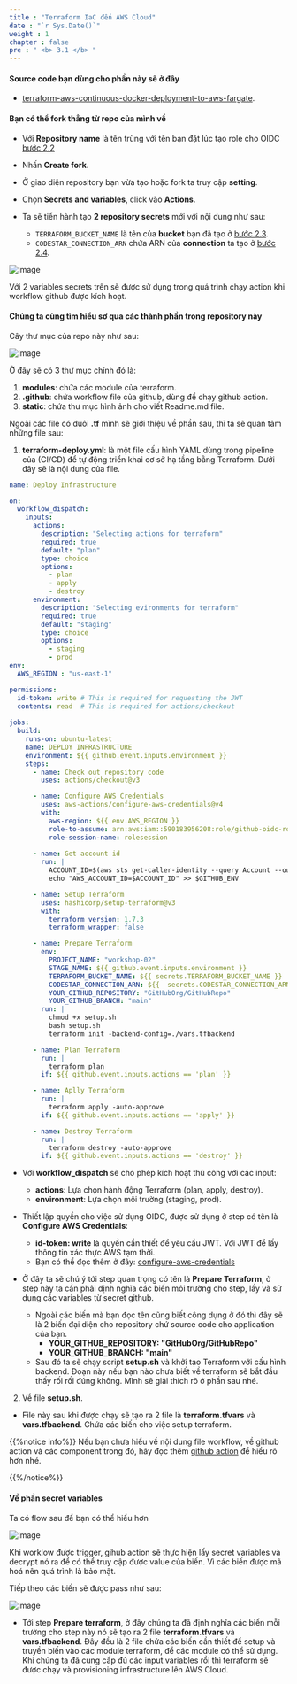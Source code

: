 ```yaml
---
title : "Terraform IaC đến AWS Cloud"
date : "`r Sys.Date()`"
weight : 1
chapter : false
pre : " <b> 3.1 </b> "
---
```


#### Source code bạn dùng cho phần này sẽ ở đây
 - [terraform-aws-continuous-docker-deployment-to-aws-fargate](https://github.com/bibichannel/terraform-aws-continuous-docker-deployment-to-aws-fargate).

#### Bạn có thể fork thẳng từ repo của mình về
- Với **Repository name** là tên trùng với tên bạn đặt lúc tạo role cho OIDC [bước 2.2](../../2-prerequiste/2.2-createOIDC/_index.vi.md)

- Nhấn **Create fork**.

- Ở giao diện repository bạn vừa tạo hoặc fork ta truy cập **setting**.

- Chọn **Secrets and variables**, click vào **Actions**.

- Ta sẽ tiến hành tạo **2 repository secrets** mới với nội dung như sau:

  - `TERRAFORM_BUCKET_NAME` là tên của **bucket** bạn đã tạo ở [bước 2.3](../../2-prerequiste/2.3-createBucket/_index.vi.md).
  - `CODESTAR_CONNECTION_ARN` chứa ARN của **connection** ta tạo ở [bước 2.4](../../2-prerequiste/2.4-createCodeStar/_index.vi.md).

![image](/images/3-setupGithub/3.1-createTerraformRepo/002-createTerraformRepo.png)

Với 2 variables secrets trên sẽ được sử dụng trong quá trình chạy action khi workflow github được kích hoạt.

#### Chúng ta cùng tìm hiểu sơ qua các thành phần trong repository này
Cây thư mục của repo này như sau:

![image](/images/3-setupGithub/3.1-createTerraformRepo/003-createTerraformRepo.png)

Ở đây sẽ có 3 thư mục chính đó là:
1. **modules**: chứa các module của terraform.
2. **.github**: chứa workflow file của github, dùng để chạy github action.
3. **static**: chứa thư mục hình ảnh cho viết Readme.md file.

Ngoài các file có đuôi **.tf** mình sẽ giới thiệu về phần sau, thì ta sẽ quan tâm những file sau:
1. **terraform-deploy.yml**: là một file cấu hình YAML dùng trong pipeline của (CI/CD) để tự động triển khai cơ sở hạ tầng bằng Terraform. Dưới đây sẽ là nội dung của file.
```yml
name: Deploy Infrastructure

on:
  workflow_dispatch:
    inputs:
      actions:
        description: "Selecting actions for terraform"
        required: true
        default: "plan"
        type: choice
        options:
          - plan
          - apply
          - destroy
      environment:
        description: "Selecting evironments for terraform"
        required: true
        default: "staging"
        type: choice
        options:
          - staging
          - prod
env:
  AWS_REGION : "us-east-1" 

permissions:
  id-token: write # This is required for requesting the JWT
  contents: read  # This is required for actions/checkout
          
jobs:
  build:
    runs-on: ubuntu-latest
    name: DEPLOY INFRASTRUCTURE
    environment: ${{ github.event.inputs.environment }}
    steps:
      - name: Check out repository code
        uses: actions/checkout@v3

      - name: Configure AWS Credentials
        uses: aws-actions/configure-aws-credentials@v4
        with:
          aws-region: ${{ env.AWS_REGION }}
          role-to-assume: arn:aws:iam::590183956208:role/github-oidc-role
          role-session-name: rolesession
      
      - name: Get account id
        run: |
          ACCOUNT_ID=$(aws sts get-caller-identity --query Account --output text)
          echo "AWS_ACCOUNT_ID=$ACCOUNT_ID" >> $GITHUB_ENV

      - name: Setup Terraform
        uses: hashicorp/setup-terraform@v3
        with:
          terraform_version: 1.7.3
          terraform_wrapper: false

      - name: Prepare Terraform
        env:
          PROJECT_NAME: "workshop-02"
          STAGE_NAME: ${{ github.event.inputs.environment }}
          TERRAFORM_BUCKET_NAME: ${{ secrets.TERRAFORM_BUCKET_NAME }}
          CODESTAR_CONNECTION_ARN: ${{  secrets.CODESTAR_CONNECTION_ARN }}
          YOUR_GITHUB_REPOSITORY: "GitHubOrg/GitHubRepo"
          YOUR_GITHUB_BRANCH: "main"
        run: |
          chmod +x setup.sh
          bash setup.sh
          terraform init -backend-config=./vars.tfbackend

      - name: Plan Terraform
        run: |
          terraform plan
        if: ${{ github.event.inputs.actions == 'plan' }}

      - name: Aplly Terraform
        run: |
          terraform apply -auto-approve
        if: ${{ github.event.inputs.actions == 'apply' }}

      - name: Destroy Terraform
        run: |
          terraform destroy -auto-approve
        if: ${{ github.event.inputs.actions == 'destroy' }}
```
- Với **workflow_dispatch** sẽ cho phép kích hoạt thủ công với các input:
  - **actions**: Lựa chọn hành động Terraform (plan, apply, destroy).
  - **environment**: Lựa chọn môi trường (staging, prod).
  
- Thiết lập quyền cho việc sử dụng OIDC, được sử dụng ở step có tên là **Configure AWS Credentials**:
  - **id-token: write** là quyền cần thiết để yêu cầu JWT. Với JWT để lấy thông tin xác thực AWS tạm thời.
  - Bạn có thể đọc thêm ở đây: [configure-aws-credentials](https://github.com/aws-actions/configure-aws-credentials?tab=readme-ov-file#oidc)

- Ở đây ta sẽ chú ý tới step quan trọng có tên là **Prepare Terraform**, ở step này ta cần phải định nghĩa các biến môi trường cho step, lấy và sử dụng các variables từ secret github.
  - Ngoài các biến mà bạn đọc tên cũng biết công dụng ở đó thì đây sẽ là 2 biến đại diện cho repository chứ source code cho application của bạn.
    - **YOUR_GITHUB_REPOSITORY: "GitHubOrg/GitHubRepo"**
    - **YOUR_GITHUB_BRANCH: "main"**
  - Sau đó ta sẽ chạy script **setup.sh** và khởi tạo Terraform với cấu hình backend. Đoạn này nếu bạn nào chưa biết về terraform sẽ bắt đầu thấy rối rối đúng không. Mình sẽ giải thích rõ ở phần sau nhé.

2. Về file **setup.sh**.
- File này sau khi được chạy sẽ tạo ra 2 file là **terraform.tfvars** và  **vars.tfbackend**. Chứa các biến cho việc setup terraform.

{{%notice info%}}
Nếu bạn chưa hiểu về nội dung file workflow, về github action và các component trong đó, hãy đọc thêm [github action](https://docs.github.com/en/actions) để hiểu rõ hơn nhé. 

{{%/notice%}}

#### Về phần secret variables
Ta có flow sau để bạn có thể hiểu hơn

![image](/images/3-setupGithub/3.1-createTerraformRepo/004-createTerraformRepo.png)

Khi worklow được trigger, gihub action sẽ thực hiện lấy secret variables và decrypt nó ra để có thể truy cập được value của biến. Vì các biến được mã hoá nên quá trình là bảo mật.

Tiếp theo các biến sẽ được pass như sau:

![image](/images/3-setupGithub/3.1-createTerraformRepo/005-createTerraformRepo.png)

- Tới step **Prepare terraform**, ở đây chúng ta đã định nghĩa các biến mỗi trường cho step này nó sẽ tạo ra 2 file **terraform.tfvars** và  **vars.tfbackend**. Đây đều là 2 file chứa các biến cần thiết để setup và truyền biến vào các module terraform, để các module có thể sử dụng. Khi chúng ta đã cung cấp đủ các input variables rồi thì terraform sẽ được chạy và provisioning infrastructure lên AWS Cloud.